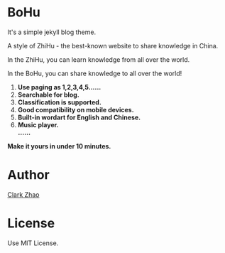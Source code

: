 # BoHu 

It's a simple jekyll blog theme. 
  
A style of ZhiHu - the best-known website to share knowledge in China.   

In the ZhiHu, you can learn knowledge from all over the world.   

In the BoHu, you can share knowledge to all over the world!

1. **Use paging as 1,2,3,4,5......**   
1. **Searchable for blog.**    
1. **Classification is supported.**   
1. **Good compatibility on mobile devices.**    
1. **Built-in wordart for English and Chinese.**   
1. **Music player.**   
**......**

**Make it yours in under 10 minutes.**  

# Author

[Clark Zhao](http://zhaoyuxiang.cn)


# License

Use MIT License.